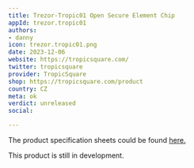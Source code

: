 ```yaml
---
title: Trezor-Tropic01 Open Secure Element Chip
appId: trezor.tropic01
authors:
- danny
icon: trezor.tropic01.png
date: 2023-12-06
website: https://tropicsquare.com/
twitter: tropicsquare
provider: TropicSquare
shop: https://tropicsquare.com/product
country: CZ
meta: ok
verdict: unreleased
social: 

---
```


The product specification sheets could be found [here.](https://assets-global.website-files.com/625faf6f5e93e941317bb67f/64e47c10b8fd2d6c9b22ed03_TROPIC01_DataBrief_Flyer.pdf)

This product is still in development.
